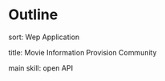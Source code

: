 # Outline

sort: Wep Application

title: Movie Information Provision Community

main skill: open API
